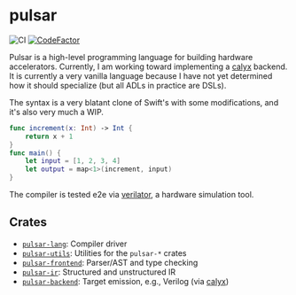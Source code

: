 # pulsar

![CI](https://github.com/ethanuppal/pulsar/actions/workflows/ci.yaml/badge.svg)
[![CodeFactor](https://www.codefactor.io/repository/github/ethanuppal/pulsar/badge)](https://www.codefactor.io/repository/github/ethanuppal/pulsar)

Pulsar is a high-level programming language for building hardware accelerators.
Currently, I am working toward implementing a [calyx] backend.
It is currently a very vanilla language because I have not yet determined how it should specialize (but all ADLs in practice are DSLs).

The syntax is a very blatant clone of Swift's with some modifications, and it's also very much a WIP.
```swift
func increment(x: Int) -> Int {
    return x + 1
}
func main() {
    let input = [1, 2, 3, 4]
    let output = map<1>(increment, input)
}
```

The compiler is tested e2e via [verilator], a hardware simulation tool.

## Crates

- [`pulsar-lang`](https://crates.io/crates/pulsar-lang): Compiler driver
- [`pulsar-utils`](https://crates.io/crates/pulsar-utils): Utilities for the `pulsar-*` crates
- [`pulsar-frontend`](https://crates.io/crates/pulsar-frontend): Parser/AST and type checking
- [`pulsar-ir`](https://crates.io/crates/pulsar-ir): Structured and unstructured IR
- [`pulsar-backend`](https://crates.io/crates/pulsar-backend): Target emission, e.g., Verilog (via [calyx])

[calyx]: http://calyxir.org
[verilator]: https://www.veripool.org/verilator/
